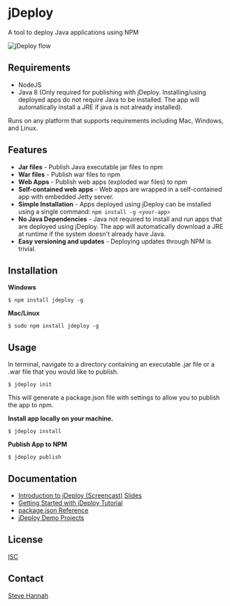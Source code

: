 # jDeploy

A tool to deploy Java applications using NPM

![jDeploy flow](https://raw.githubusercontent.com/wiki/shannah/jdeploy/images/jdeploy-graphic.png)

## Requirements

* NodeJS
* Java 8 (Only required for publishing with jDeploy.  Installing/using deployed apps do not require Java to be installed.  The app will automatically install a JRE if java is not already installed).

Runs on any platform that supports requirements including Mac, Windows, and Linux.

## Features

* **Jar files** - Publish Java executable jar files to npm
* **War files** - Publish war files to npm
* **Web Apps** - Publish web apps (exploded war files) to npm
* **Self-contained web apps** - Web apps are wrapped in a self-contained app with embedded Jetty server.
* **Simple Installation** - Apps deployed using jDeploy can be installed using a single command: `npm install -g <your-app>`
* **No Java Dependencies** - Java not required to install and run apps that are deployed using jDeploy.  The app will automatically download a JRE at runtime if the system doesn't already have Java.
* **Easy versioning and updates** - Deploying updates through NPM is trivial.

## Installation

**Windows**

~~~~
$ npm install jdeploy -g
~~~~

**Mac/Linux**

~~~~
$ sudo npm install jdeploy -g
~~~~

## Usage

In terminal, navigate to a directory containing an executable .jar file or a .war file that you would like to publish.

~~~~
$ jdeploy init
~~~~

This will generate a package.json file with settings to allow you to publish the app to npm.

**Install app locally on your machine.**

~~~~
$ jdeploy install
~~~~

**Publish App to NPM**

~~~~
$ jdeploy publish
~~~~


## Documentation

* [Introduction to jDeploy (Screencast)](https://youtu.be/j0qZ9akmcCQ) [Slides](https://docs.google.com/presentation/d/1ZOrUnbACtiEmZHBiq6wqW4afieUctulK-QyODJ5FuGY/pub?start=true&loop=false&delayms=5000)
* [Getting Started with jDeploy Tutorial](https://github.com/shannah/jdeploy/wiki/Getting-Started-with-JDeploy)
* [package.json Reference](https://github.com/shannah/jdeploy/wiki/package.json-reference)
* [jDeploy Demo Projects](https://github.com/shannah/jdeploy-demos)

## License

[ISC](http://www.isc.org/downloads/software-support-policy/isc-license/)

## Contact

[Steve Hannah](http://sjhannah.com)


